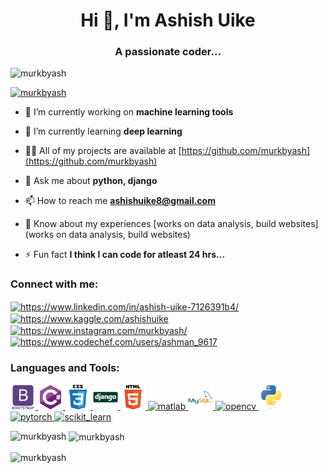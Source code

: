 <h1 align="center">Hi 👋, I'm Ashish Uike</h1>
<h3 align="center">A passionate coder...</h3>

<p align="left"> <img src="https://komarev.com/ghpvc/?username=murkbyash&label=Profile%20views&color=0e75b6&style=flat" alt="murkbyash" /> </p>

<p align="left"> <a href="https://github.com/ryo-ma/github-profile-trophy"><img src="https://github-profile-trophy.vercel.app/?username=murkbyash" alt="murkbyash" /></a> </p>

- 🔭 I’m currently working on **machine learning tools**

- 🌱 I’m currently learning **deep learning**

- 👨‍💻 All of my projects are available at [https://github.com/murkbyash](https://github.com/murkbyash)

- 💬 Ask me about **python, django**

- 📫 How to reach me **ashishuike8@gmail.com**

- 📄 Know about my experiences [works on data analysis, build websites](works on data analysis, build websites)

- ⚡ Fun fact **I think I can code for atleast 24 hrs...**

<h3 align="left">Connect with me:</h3>
<p align="left">
<a href="https://linkedin.com/in/https://www.linkedin.com/in/ashish-uike-7126391b4/" target="blank"><img align="center" src="https://raw.githubusercontent.com/rahuldkjain/github-profile-readme-generator/neutral-icons/src/images/icons/Social/linked-in-alt.svg" alt="https://www.linkedin.com/in/ashish-uike-7126391b4/" height="30" width="40" /></a>
<a href="https://kaggle.com/ashishuike" target="blank"><img align="center" src="https://raw.githubusercontent.com/rahuldkjain/github-profile-readme-generator/neutral-icons/src/images/icons/Social/kaggle.svg" alt="https://www.kaggle.com/ashishuike" height="30" width="40" /></a>
<a href="https://instagram.com/murkbyash/" target="blank"><img align="center" src="https://raw.githubusercontent.com/rahuldkjain/github-profile-readme-generator/neutral-icons/src/images/icons/Social/instagram.svg" alt="https://www.instagram.com/murkbyash/" height="30" width="40" /></a>
<a href="https://www.codechef.com/users/ashman_9617" target="blank"><img align="center" src="https://cdn.jsdelivr.net/npm/simple-icons@3.1.0/icons/codechef.svg" alt="https://www.codechef.com/users/ashman_9617" height="30" width="40" /></a>
</p>

<h3 align="left">Languages and Tools:</h3>
<p align="left"> <a href="https://getbootstrap.com" target="_blank"> <img src="https://raw.githubusercontent.com/devicons/devicon/master/icons/bootstrap/bootstrap-plain-wordmark.svg" alt="bootstrap" width="40" height="40"/> </a> <a href="https://www.w3schools.com/cs/" target="_blank"> <img src="https://raw.githubusercontent.com/devicons/devicon/master/icons/csharp/csharp-original.svg" alt="csharp" width="40" height="40"/> </a> <a href="https://www.w3schools.com/css/" target="_blank"> <img src="https://raw.githubusercontent.com/devicons/devicon/master/icons/css3/css3-original-wordmark.svg" alt="css3" width="40" height="40"/> </a> <a href="https://www.djangoproject.com/" target="_blank"> <img src="https://raw.githubusercontent.com/devicons/devicon/master/icons/django/django-original.svg" alt="django" width="40" height="40"/> </a> <a href="https://www.w3.org/html/" target="_blank"> <img src="https://raw.githubusercontent.com/devicons/devicon/master/icons/html5/html5-original-wordmark.svg" alt="html5" width="40" height="40"/> </a> <a href="https://www.mathworks.com/" target="_blank"> <img src="https://raw.githubusercontent.com/simple-icons/simple-icons/master/icons/mathworks.svg" alt="matlab" width="40" height="40"/> </a> <a href="https://www.mysql.com/" target="_blank"> <img src="https://raw.githubusercontent.com/devicons/devicon/master/icons/mysql/mysql-original-wordmark.svg" alt="mysql" width="40" height="40"/> </a> <a href="https://opencv.org/" target="_blank"> <img src="https://www.vectorlogo.zone/logos/opencv/opencv-icon.svg" alt="opencv" width="40" height="40"/> </a> <a href="https://www.python.org" target="_blank"> <img src="https://raw.githubusercontent.com/devicons/devicon/master/icons/python/python-original.svg" alt="python" width="40" height="40"/> </a> <a href="https://pytorch.org/" target="_blank"> <img src="https://www.vectorlogo.zone/logos/pytorch/pytorch-icon.svg" alt="pytorch" width="40" height="40"/> </a> <a href="https://scikit-learn.org/" target="_blank"> <img src="https://upload.wikimedia.org/wikipedia/commons/0/05/Scikit_learn_logo_small.svg" alt="scikit_learn" width="40" height="40"/> </a> </p>

<p><img align="left" src="https://github-readme-stats.vercel.app/api/top-langs?username=murkbyash&show_icons=true&locale=en&layout=compact" alt="murkbyash" /></p>

<p>&nbsp;<img align="center" src="https://github-readme-stats.vercel.app/api?username=murkbyash&show_icons=true&locale=en" alt="murkbyash" /></p>

<p><img align="center" src="https://github-readme-streak-stats.herokuapp.com/?user=murkbyash&" alt="murkbyash" /></p>

